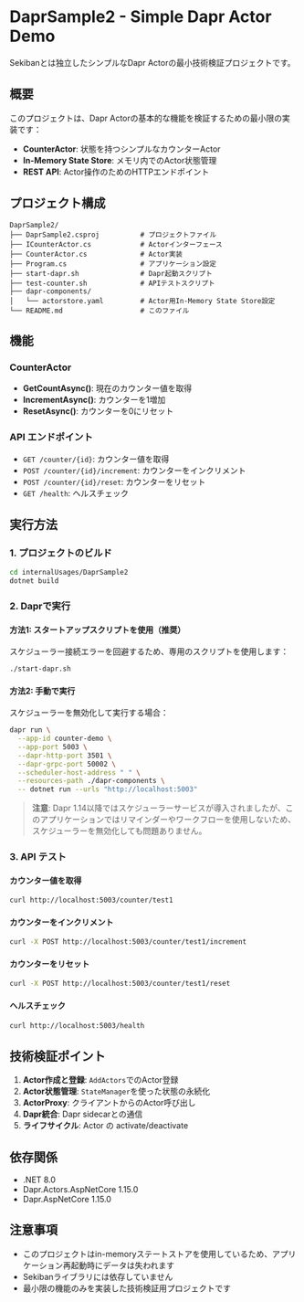 # DaprSample2 - Simple Dapr Actor Demo

Sekibanとは独立したシンプルなDapr Actorの最小技術検証プロジェクトです。

## 概要

このプロジェクトは、Dapr Actorの基本的な機能を検証するための最小限の実装です：

- **CounterActor**: 状態を持つシンプルなカウンターActor
- **In-Memory State Store**: メモリ内でのActor状態管理
- **REST API**: Actor操作のためのHTTPエンドポイント

## プロジェクト構成

```
DaprSample2/
├── DaprSample2.csproj          # プロジェクトファイル
├── ICounterActor.cs            # Actorインターフェース
├── CounterActor.cs             # Actor実装
├── Program.cs                  # アプリケーション設定
├── start-dapr.sh               # Dapr起動スクリプト
├── test-counter.sh             # APIテストスクリプト
├── dapr-components/
│   └── actorstore.yaml         # Actor用In-Memory State Store設定
└── README.md                   # このファイル
```

## 機能

### CounterActor
- **GetCountAsync()**: 現在のカウンター値を取得
- **IncrementAsync()**: カウンターを1増加
- **ResetAsync()**: カウンターを0にリセット

### API エンドポイント
- `GET /counter/{id}`: カウンター値を取得
- `POST /counter/{id}/increment`: カウンターをインクリメント
- `POST /counter/{id}/reset`: カウンターをリセット
- `GET /health`: ヘルスチェック

## 実行方法

### 1. プロジェクトのビルド
```bash
cd internalUsages/DaprSample2
dotnet build
```

### 2. Daprで実行

#### 方法1: スタートアップスクリプトを使用（推奨）
スケジューラー接続エラーを回避するため、専用のスクリプトを使用します：
```bash
./start-dapr.sh
```

#### 方法2: 手動で実行
スケジューラーを無効化して実行する場合：
```bash
dapr run \
  --app-id counter-demo \
  --app-port 5003 \
  --dapr-http-port 3501 \
  --dapr-grpc-port 50002 \
  --scheduler-host-address " " \
  --resources-path ./dapr-components \
  -- dotnet run --urls "http://localhost:5003"
```

> **注意**: Dapr 1.14以降ではスケジューラーサービスが導入されましたが、このアプリケーションではリマインダーやワークフローを使用しないため、スケジューラーを無効化しても問題ありません。

### 3. API テスト

#### カウンター値を取得
```bash
curl http://localhost:5003/counter/test1
```

#### カウンターをインクリメント
```bash
curl -X POST http://localhost:5003/counter/test1/increment
```

#### カウンターをリセット
```bash
curl -X POST http://localhost:5003/counter/test1/reset
```

#### ヘルスチェック
```bash
curl http://localhost:5003/health
```

## 技術検証ポイント

1. **Actor作成と登録**: `AddActors`でのActor登録
2. **Actor状態管理**: `StateManager`を使った状態の永続化
3. **ActorProxy**: クライアントからのActor呼び出し
4. **Dapr統合**: Dapr sidecarとの通信
5. **ライフサイクル**: Actor の activate/deactivate

## 依存関係

- .NET 8.0
- Dapr.Actors.AspNetCore 1.15.0
- Dapr.AspNetCore 1.15.0

## 注意事項

- このプロジェクトはin-memoryステートストアを使用しているため、アプリケーション再起動時にデータは失われます
- Sekibanライブラリには依存していません
- 最小限の機能のみを実装した技術検証用プロジェクトです
